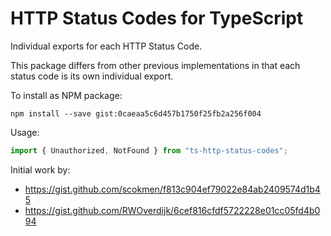 # HTTP Status Codes for TypeScript

Individual exports for each HTTP Status Code.

This package differs from other previous implementations in that each status code is its own individual export.

To install as NPM package:
```
npm install --save gist:0caeaa5c6d457b1750f25fb2a256f004
```

Usage: 
```typescript
import { Unauthorized, NotFound } from "ts-http-status-codes";
```

Initial work by:
* https://gist.github.com/scokmen/f813c904ef79022e84ab2409574d1b45
* https://gist.github.com/RWOverdijk/6cef816cfdf5722228e01cc05fd4b094